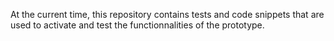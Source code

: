 At the current time, this repository contains tests and code snippets that are used to activate and test the functionnalities of the prototype.
